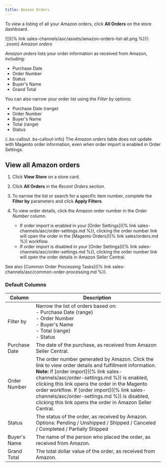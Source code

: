 ```yaml
---
title: Amazon Orders
---
```



To view a listing of all your Amazon orders, click **All Orders** on the store dashboard.

![]({% link sales-channels/asc/assets/amazon-orders-list-all.png %}){: .zoom}
_Amazon orders_

_Amazon orders_ lists your order information as received from Amazon, including:

- Purchase Date
- Order Number
- Status
- Buyer's Name
- Grand Total

You can also narrow your order list using the _Filter by_ options:

- Purchase Date (range)
- Order Number
- Buyer's Name
- Total (range)
- Status

{:.bs-callout .bs-callout-info}
The _Amazon orders_ table does not update with Magento order information, even when order import is enabled in Order Settings.

## View all Amazon orders

1. Click **View Store** on a store card.

1. Click **All Orders** in the _Recent Orders_ section.

1. To narrow the list or search for a specific item number, complete the **Filter by** parameters and click **Apply Filters**.

1. To view order details, click the Amazon order number in the _Order Number_ column.

   - If order import is enabled in your [Order Settings]({% link sales-channels/asc/order-settings.md %}), clicking the order number link will open the order in the [Magento Orders]({% link sales/orders.md %}) workflow.
   - If order import is disabled in your [Order Settings]({% link sales-channels/asc/order-settings.md %}), clicking the order number link will open the order details in Amazon Seller Central.

See also [Common Order Processing Tasks]({% link sales-channels/asc/common-order-processing.md %}).

### Default Columns

|Column|Description|
|---|---|
|Filter by|Narrow the list of orders based on:<br/>- Purchase Date (range)<br/>- Order Number<br/>- Buyer's Name<br/>- Total (range)<br/>- Status|
|Purchase Date|The date of the purchase, as received from Amazon Seller Central.|
|Order Number|The order number generated by Amazon. Click the link to view order details and fulfillment information.<br/>**Note:** If [order import]({% link sales-channels/asc/order-settings.md %}) is enabled, clicking this link opens the order in the Magento order workflow. If [order import]({% link sales-channels/asc/order-settings.md %}) is disabled, clicking this link opens the order in Amazon Seller Central. |
|Status|The status of the order, as received by Amazon. Options: Pending / Unshipped / Shipped / Canceled / Completed / Partially Shipped |
|Buyer's Name|The name of the person who placed the order, as received from Amazon.|
|Grand Total|The total dollar value of the order, as received from Amazon.|
